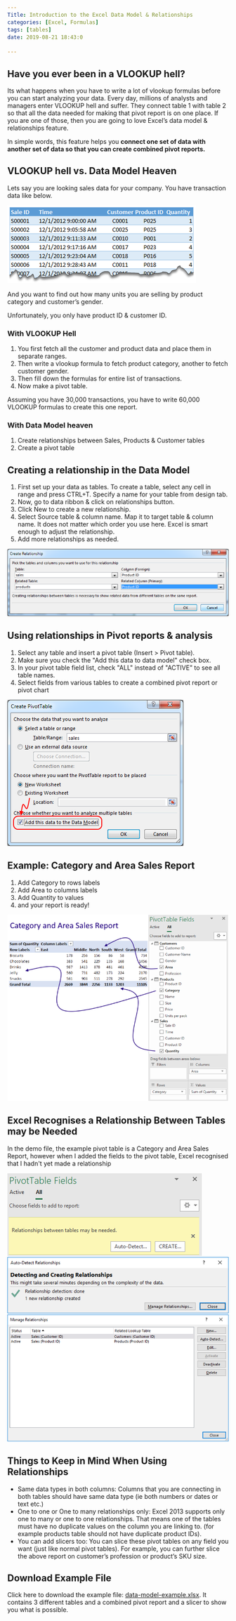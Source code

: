 ```yaml
---
Title: Introduction to the Excel Data Model & Relationships
categories: [Excel, Formulas]
tags: [tables]
date: 2019-08-21 18:43:0

---
```


## Have you ever been in a VLOOKUP hell?

Its what happens when you have to write a lot of vlookup formulas before you can start analyzing your data. Every day, millions of analysts and managers enter VLOOKUP hell and suffer. They connect table 1 with table 2 so that all the data needed for making that pivot report is on one place. If you are one of those, then you are going to love Excel’s data model & relationships feature.

In simple words, this feature helps you **connect one set of data with another set of data so that you can create combined pivot reports.**

## VLOOKUP hell vs. Data Model Heaven

Lets say you are looking sales data for your company. You have transaction data like below.

![data-model-img](/imgs/data-model/data-model1.png)

And you want to find out how many units you are selling by product category and customer’s gender.

Unfortunately, you only have product ID & customer ID.

### With VLOOKUP Hell

1. You first fetch all the customer and product data and place them in separate ranges.
2. Then write a vlookup formula to fetch product category, another to fetch customer gender.
3. Then fill down the formulas for entire list of transactions.
4. Now make a pivot table.

Assuming you have 30,000 transactions, you have to write 60,000 VLOOKUP formulas to create this one report.

### With Data Model heaven

1. Create relationships between Sales, Products & Customer tables
2. Create a pivot table

## Creating a relationship in the Data Model
1. First set up your data as tables. To create a table, select any cell in range and press CTRL+T. Specify a name for your table from design tab.
2. Now, go to data ribbon & click on relationships button.
3. Click New to create a new relationship.
4. Select Source table & column name. Map it to target table & column name. It does not matter which order you use here. Excel is smart enough to adjust the relationship.
5. Add more relationships as needed.

![data-model-img](/imgs/data-model/data-model2.png)

## Using relationships in Pivot reports & analysis
1. Select any table and insert a pivot table (Insert > Pivot table).
2. Make sure you check the "Add this data to data model" check box.
3. In your pivot table field list, check "ALL" instead of "ACTIVE" to see all table names.
4. Select fields from various tables to create a combined pivot report or pivot chart

![data-model-img](/imgs/data-model/data-model3.png)

## Example: Category and Area Sales Report
1. Add Category to rows labels
2. Add Area to columns labels
3. Add Quantity to values
4. and your report is ready!

![data-model-img](/imgs/data-model/data-model-pivot.png)

## Excel Recognises a Relationship Between Tables may be Needed
In the demo file, the example pivot table is a Category and Area Sales Report, however when I added the fields to the pivot table, Excel recognised that I hadn't yet made a relationship

![data-model-img](/imgs/data-model/data-model-relationship-needed.png)
![data-model-img](/imgs/data-model/data-model-relationship-created.png)
![data-model-img](/imgs/data-model/data-model-relationship-updated.png)

## Things to Keep in Mind When Using Relationships
- Same data types in both columns: Columns that you are connecting in both tables should have same data type (ie both numbers or dates or text etc.)
- One to one or One to many relationships only: Excel 2013 supports only one to many or one to one relationships. That means one of the tables must have no duplicate values on the column you are linking to. (for example products table should not have duplicate product IDs).
- You can add slicers too: You can slice these pivot tables on any field you want (just like normal pivot tables). For example, you can further slice the above report on customer’s profession or product’s SKU size.

## Download Example File
Click here to download the example file: [data-model-example.xlsx](/example-files/data-model-example.xlsx). It contains 3 different tables and a combined pivot report and a slicer to show you what is possible.
